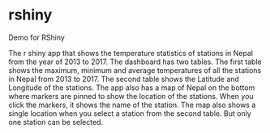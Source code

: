 # rshiny
Demo for RShiny 

The r shiny app that shows the temperature statistics of stations in Nepal from the year of 2013 to 2017. The dashboard has two tables. 
The first table shows the maximum, minimum and average temperatures of all the stations in Nepal from 2013 to 2017. 
The second table shows the Latitude and Longitude of the stations.
The app also has a map of Nepal on the bottom where markers are pinned to show the location of the stations. When you click the markers, it shows the name of the station. 
The map also shows a single location when you select a station from the second table. But only one station can be selected.
